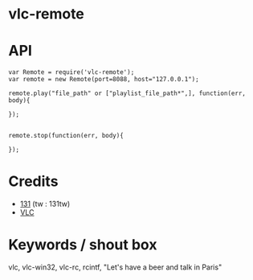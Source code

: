 # vlc-remote

# API

```
var Remote = require('vlc-remote');
var remote = new Remote(port=8088, host="127.0.0.1");

remote.play("file_path" or ["playlist_file_path*",], function(err, body){

});


remote.stop(function(err, body){

});

```


# Credits
* [131](mailto:131.js@cloudyks.org) (tw : 131tw)
* [VLC](http://videolan.org)


# Keywords / shout box
vlc, vlc-win32, vlc-rc, rcintf, "Let's have a beer and talk in Paris"




